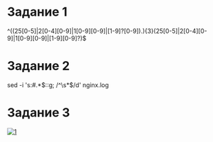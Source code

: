 # Задание 1
^((25[0-5]|2[0-4][0-9]|1[0-9][0-9]|[1-9]?[0-9])\.){3}(25[0-5]|2[0-4][0-9]|1[0-9][0-9]|[1-9][0-9]?)$

# Задание 2
sed -i 's:#.*$::g; /^\s*$/d' nginx.log

# Задание 3
<a href="https://ibb.co/DfjSNJs"><img src="https://i.ibb.co/23pfw9m/1.png" alt="1" border="0"></a>
